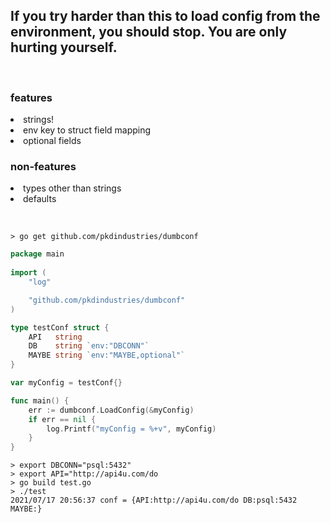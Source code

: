<h2> If you try harder than this to load config from the environment, you should stop. You are only hurting yourself. </h2>
<br>
<h3> features </h3>
<li> strings! 
<li> env key to struct field mapping
<li> optional fields
<p>
<h3> non-features </h3>
<li> types other than strings </li>
<li> defaults </li>
<p>
<br>

```Terminal
> go get github.com/pkdindustries/dumbconf
```


```Go
package main
    
import (
	"log"

	"github.com/pkdindustries/dumbconf"
)

type testConf struct {
	API   string
	DB    string `env:"DBCONN"`
	MAYBE string `env:"MAYBE,optional"`
}

var myConfig = testConf{}

func main() {
	err := dumbconf.LoadConfig(&myConfig)
	if err == nil {
		log.Printf("myConfig = %+v", myConfig)
	}
}
```
```Terminal
> export DBCONN="psql:5432"
> export API="http://api4u.com/do
> go build test.go
> ./test
2021/07/17 20:56:37 conf = {API:http://api4u.com/do DB:psql:5432 MAYBE:}
```
